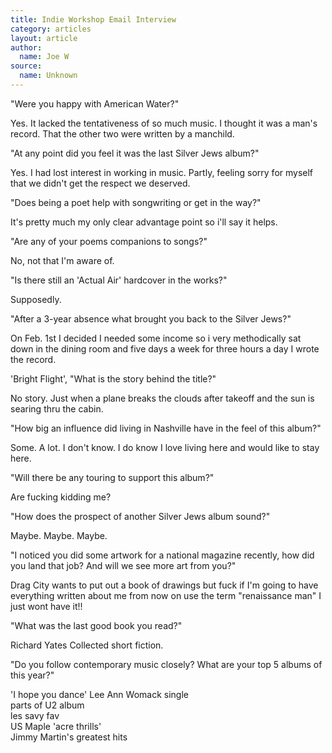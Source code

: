 ```yaml
---
title: Indie Workshop Email Interview
category: articles
layout: article
author:
  name: Joe W
source:
  name: Unknown
---
```


"Were you happy with American Water?"

Yes. It lacked the tentativeness of so much music. I thought it was a man's record. That the other two were written by a manchild. 

"At any point did you feel it was the last Silver Jews album?"

Yes. I had lost interest in working in music. Partly, feeling sorry for myself that we didn't get the respect we deserved.

"Does being a poet help with songwriting or get in the way?"

It's pretty much my only clear advantage point so i'll say it helps. 

"Are any of your poems companions to songs?"

No, not that I'm aware of. 

"Is there still an 'Actual Air' hardcover in the works?"

Supposedly. 

"After a 3-year absence what brought you back to the Silver Jews?"

On Feb. 1st I decided I needed some income so i very methodically sat down in the dining room and five days a week for three hours a day I wrote the record. 

'Bright Flight', "What is the story behind the title?"

No story. Just when a plane breaks the clouds after takeoff and the sun is searing thru the cabin. 

"How big an influence did living in Nashville have in the feel of this album?"

Some. A lot. I don't know. I do know I love living here and would like to stay here. 

"Will there be any touring to support this album?"

Are fucking kidding me? 

"How does the prospect of another Silver Jews album sound?"

Maybe. Maybe. Maybe. 

"I noticed you did some artwork for a national magazine recently, how did you land that job? And will we see more art from you?"

Drag City wants to put out a book of drawings but fuck if I'm going to have everything written about me from now on use the term "renaissance man" I just wont have it!!

"What was the last good book you read?"

Richard Yates Collected short fiction. 

"Do you follow contemporary music closely? What are your top 5 albums of this year?"

'I hope you dance' Lee Ann Womack single  
parts of U2 album  
les savy fav  
US Maple 'acre thrills'  
Jimmy Martin's greatest hits
